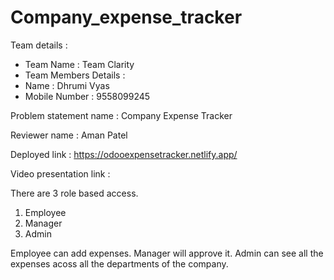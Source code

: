 # Company_expense_tracker

Team details :
- Team Name : Team Clarity
- Team Members Details :
-   Name : Dhrumi Vyas 
-   Mobile Number : 9558099245

Problem statement name : Company Expense Tracker

Reviewer name : Aman Patel

Deployed link : https://odooexpensetracker.netlify.app/

Video presentation link : 

There are 3 role based access.
1. Employee
2. Manager
3. Admin

Employee can add expenses.
Manager will approve it.
Admin can see all the expenses acoss all the departments of the company.
